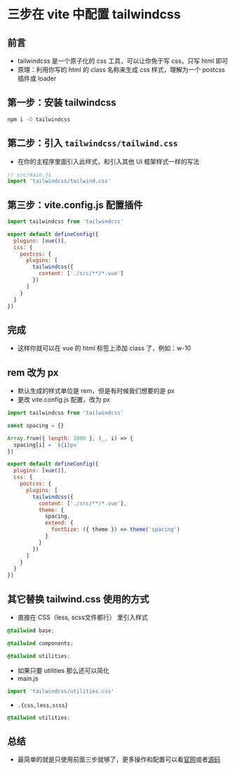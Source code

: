 # 三步在 vite 中配置 tailwindcss

## 前言

- tailwindcss 是一个原子化的 css 工具，可以让你免于写 css，只写 html 即可
- 原理：利用你写的 html 的 class 名称来生成 css 样式，理解为一个 postcss 插件或 loader

## 第一步：安装 tailwindcss

```sh
npm i -D tailwindcss
```

## 第二步：引入 `tailwindcss/tailwind.css`

- 在你的主程序里面引入此样式，和引入其他 UI 框架样式一样的写法

```js
// src/main.js
import 'tailwindcss/tailwind.css'
```

## 第三步：vite.config.js 配置插件

```js
import tailwindcss from 'tailwindcss'

export default defineConfig({
  plugins: [vue()],
  css: {
    postcss: {
      plugins: [
        tailwindcss({
          content: ['./src/**/*.vue']
        })
      ]
    }
  }
})
```

## 完成

- 这样你就可以在 vue 的 html 标签上添加 class 了，例如：w-10

## rem 改为 px

- 默认生成的样式单位是 rem，但是有时候我们想要的是 px
- 更改 vite.config.js 配置，改为 px

```js
import tailwindcss from 'tailwindcss'

const spacing = {}

Array.from({ length: 1000 }, (_, i) => {
  spacing[i] = `${i}px`
})

export default defineConfig({
  plugins: [vue()],
  css: {
    postcss: {
      plugins: [
        tailwindcss({
          content: ['./src/**/*.vue'],
          theme: {
            spacing,
            extend: {
              fontSize: ({ theme }) => theme('spacing')
            }
          }
        })
      ]
    }
  }
})
```

## 其它替换 tailwind.css 使用的方式

- 直接在 CSS（less, scss文件都行） 里引入样式

```css
@tailwind base;

@tailwind components;

@tailwind utilities;
```

- 如果只要 utilities 那么还可以简化
- main.js

```js
import 'tailwindcss/utilities.css'
```

- `.{css,less,scss}`

```css
@tailwind utilities;
```

## 总结

- 最简单的就是只使用前面三步就够了，更多操作和配置可以看[官网](https://tailwindcss.com/)或者[源码](https://github.com/tailwindlabs/tailwindcss)
